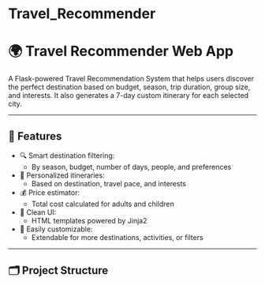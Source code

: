 # Travel_Recommender
# 🌍 Travel Recommender Web App

A Flask-powered Travel Recommendation System that helps users discover the perfect destination based on budget, season, trip duration, group size, and interests. It also generates a 7-day custom itinerary for each selected city.

---

## 🚀 Features

- 🔍 Smart destination filtering:
  - By season, budget, number of days, people, and preferences
- 🧳 Personalized itineraries:
  - Based on destination, travel pace, and interests
- 💰 Price estimator:
  - Total cost calculated for adults and children
- 🎨 Clean UI:
  - HTML templates powered by Jinja2
- 🔄 Easily customizable:
  - Extendable for more destinations, activities, or filters

---

## 🗂️ Project Structure

